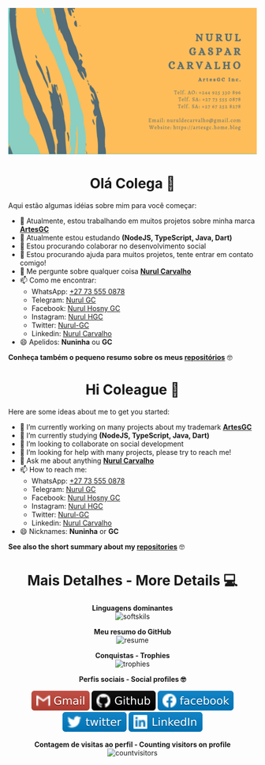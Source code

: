 <div align="center">

![business-card](img/cartaovisitaGC2.png)

# Olá Colega 👋

</div>

Aqui estão algumas idéias sobre mim para você começar:

- 🔭 Atualmente, estou trabalhando em muitos projetos sobre minha marca **[ArtesGC](https://artesgc.home.blog)**
- 🌱 Atualmente estou estudando **(NodeJS, TypeScript, Java, Dart)**
- 👯 Estou procurando colaborar no desenvolvimento social
- 🤔 Estou procurando ajuda para muitos projetos, tente entrar em contato comigo!
- 💬 Me pergunte sobre qualquer coisa **[Nurul Carvalho](mailto:nuruldecarvalho@gmail.com)**
- 📫 Como me encontrar:
  - WhatsApp: [+27 73 555 0878](https://api.whatsapp.com/send?phone=27735550878)
  - Telegram: [Nurul GC](https://t.me/NurulGC)
  - Facebook: [Nurul Hosny GC](https://facebook.com/nurulhosny.gc/)
  - Instagram: [Nurul HGC](https://www.instagram.com/nurulhgc/)
  - Twitter: [Nurul-GC](https://twitter.com/NurulGC3)
  - Linkedin: [Nurul Carvalho](https://www.linkedin.com/in/nurul-carvalho-4a64b01b4/)
- 😄 Apelidos: **Nuninha** ou **GC**

**Conheça também o pequeno resumo sobre os meus [repositórios](https://nurul-gc.github.io/intro/)** 🤓

<div align="center">

# Hi Coleague 👋

</div>

Here are some ideas about me to get you started:

- 🔭 I’m currently working on many projects about my trademark **[ArtesGC](https://artesgc.home.blog)**
- 🌱 I’m currently studying **(NodeJS, TypeScript, Java, Dart)**
- 👯 I’m looking to collaborate on social development
- 🤔 I’m looking for help with many projects, please try to reach me!
- 💬 Ask me about anything **[Nurul Carvalho](mailto:nuruldecarvalho@gmail.com)**
- 📫 How to reach me:
  - WhatsApp: [+27 73 555 0878](https://api.whatsapp.com/send?phone=27735550878)
  - Telegram: [Nurul GC](https://t.me/NurulGC)
  - Facebook: [Nurul Hosny GC](https://www.facebook.com/nurulhosny.gc/)
  - Instagram: [Nurul HGC](https://www.instagram.com/nurulhgc/)
  - Twitter: [Nurul-GC](https://twitter.com/NurulGC3)
  - Linkedin: [Nurul Carvalho](https://www.linkedin.com/in/nurul-carvalho-4a64b01b4/)
- 😄 Nicknames: **Nuninha** or **GC**

**See also the short summary about my [repositories](https://nurul-gc.github.io/intro/)** 🤓

<div align="center">

# Mais Detalhes - More Details 💻

**Linguagens dominantes** \
![softskils](https://github-readme-stats.vercel.app/api/top-langs/?username=Nurul-GC&layout=compact&theme=radical&langs_count=20)

**Meu resumo do GitHub** \
![resume](https://github-readme-stats.vercel.app/api?disable_animations=false&username=Nurul-GC&show_icons=true&theme=merko)

**Conquistas - Trophies** \
![trophies](https://github-profile-trophy.vercel.app/?custom_title=&username=Nurul-GC&column=7&theme=gruvbox)

**Perfis sociais - Social profiles 🤓**

[![gmail-icon](img/gmail-icon.svg)](mailto:nuruldecarvalho@gmail.com)
[![github-icon](img/github-icon.svg)](https://nurul-gc.github.io/intro)
[![facebook-icon](img/fb-icon.svg)](https://www.facebook.com/nurulhosny.gc/) \
[![twitter-icon](img/twitter-icon.svg)](https://twitter.com/NurulGC3)
[![linkedin-icon](img/linkedin-icon.svg)](https://www.linkedin.com/in/nurul-carvalho-4a64b01b4/)

**Contagem de visitas ao perfil - Counting visitors on profile** \
![countvisitors](https://profile-counter.glitch.me/Nurul-GC/count.svg)

</div>
